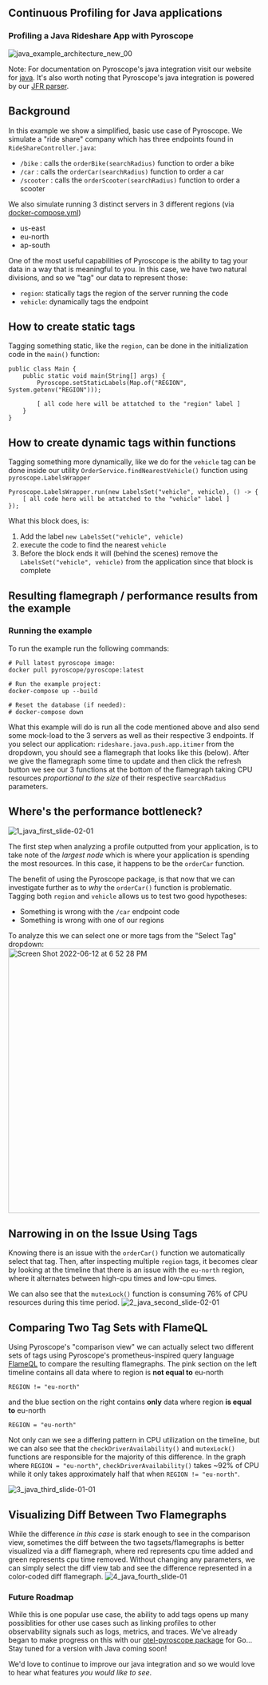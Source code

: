 ## Continuous Profiling for Java applications
### Profiling a Java Rideshare App with Pyroscope
![java_example_architecture_new_00](https://user-images.githubusercontent.com/23323466/173369880-da9210af-9a60-4ace-8326-f21edf882575.gif)

Note: For documentation on Pyroscope's java integration visit our website for [java](https://pyroscope.io/docs/java/). It's also worth noting that Pyroscope's java integration is powered by our [JFR parser](https://github.com/pyroscope-io/jfr-parser).

## Background
In this example we show a simplified, basic use case of Pyroscope. We simulate a "ride share" company which has three endpoints found in `RideShareController.java`:
- `/bike`    : calls the `orderBike(searchRadius)` function to order a bike
- `/car`     : calls the `orderCar(searchRadius)` function to order a car
- `/scooter` : calls the `orderScooter(searchRadius)` function to order a scooter

We also simulate running 3 distinct servers in 3 different regions (via [docker-compose.yml](https://github.com/pyroscope-io/pyroscope/blob/main/examples/java-jfr/rideshare/docker-compose.yml))
- us-east
- eu-north
- ap-south

One of the most useful capabilities of Pyroscope is the ability to tag your data in a way that is meaningful to you. In this case, we have two natural divisions, and so we "tag" our data to represent those:
- `region`: statically tags the region of the server running the code
- `vehicle`: dynamically tags the endpoint


## How to create static tags
Tagging something static, like the `region`, can be done in the initialization code in the `main()` function:
```
public class Main {
    public static void main(String[] args) {
        Pyroscope.setStaticLabels(Map.of("REGION", System.getenv("REGION")));

        [ all code here will be attatched to the "region" label ]
    }
}
```

## How to create dynamic tags within functions
Tagging something more dynamically, like we do for the `vehicle` tag can be done inside our utility `OrderService.findNearestVehicle()` function using `pyroscope.LabelsWrapper`
```
Pyroscope.LabelsWrapper.run(new LabelsSet("vehicle", vehicle), () -> {
    [ all code here will be attatched to the "vehicle" label ]
});
```

What this block does, is:
1. Add the label `new LabelsSet("vehicle", vehicle)`
2. execute the code to find the nearest `vehicle`
3. Before the block ends it will (behind the scenes) remove the `LabelsSet("vehicle", vehicle)` from the application since that block is complete

## Resulting flamegraph / performance results from the example
### Running the example
To run the example run the following commands:
```
# Pull latest pyroscope image:
docker pull pyroscope/pyroscope:latest

# Run the example project:
docker-compose up --build

# Reset the database (if needed):
# docker-compose down
```

What this example will do is run all the code mentioned above and also send some mock-load to the 3 servers as well as their respective 3 endpoints. If you select our application: `rideshare.java.push.app.itimer` from the dropdown, you should see a flamegraph that looks like this (below). After we give the flamegraph some time to update and then click the refresh button we see our 3 functions at the bottom of the flamegraph taking CPU resources _proportional to the size_ of their respective `searchRadius` parameters.

## Where's the performance bottleneck?
![1_java_first_slide-02-01](https://user-images.githubusercontent.com/23323466/173832109-5cf085d7-4164-4112-98ff-95bacf207185.png)

The first step when analyzing a profile outputted from your application, is to take note of the _largest node_ which is where your application is spending the most resources. In this case, it happens to be the `orderCar` function. 

The benefit of using the Pyroscope package, is that now that we can investigate further as to _why_ the `orderCar()` function is problematic. Tagging both `region` and `vehicle` allows us to test two good hypotheses:
- Something is wrong with the `/car` endpoint code
- Something is wrong with one of our regions

To analyze this we can select one or more tags from the "Select Tag" dropdown:
<img width="529" alt="Screen Shot 2022-06-12 at 6 52 28 PM" src="https://user-images.githubusercontent.com/23323466/173279005-d87ba766-12c6-461f-a74e-9333bb3e7403.png">

## Narrowing in on the Issue Using Tags
Knowing there is an issue with the `orderCar()` function we automatically select that tag. Then, after inspecting multiple `region` tags, it becomes clear by looking at the timeline that there is an issue with the `eu-north` region, where it alternates between high-cpu times and low-cpu times.

We can also see that the `mutexLock()` function is consuming 76% of CPU resources during this time period. 
![2_java_second_slide-02-01](https://user-images.githubusercontent.com/23323466/173831827-085b9fe5-0538-4ea4-8da7-777b71359bf9.png)

## Comparing Two Tag Sets with FlameQL
Using Pyroscope's "comparison view" we can actually select two different sets of tags using Pyroscope's prometheus-inspired query language [FlameQL](https://pyroscope.io/docs/flameql/) to compare the resulting flamegraphs. The pink section on the left timeline contains all data where to region is **not equal to** eu-north 
```
REGION != "eu-north"
```
and the blue section on the right contains **only** data where region **is equal to** eu-north 
```
REGION = "eu-north"
```

Not only can we see a differing pattern in CPU utilization on the timeline, but we can also see that the `checkDriverAvailability()` and `mutexLock()` functions are responsible for the majority of this difference.
In the graph where `REGION = "eu-north"`, `checkDriverAvailability()` takes ~92% of CPU while it only takes approximately half that when `REGION != "eu-north"`. 

![3_java_third_slide-01-01](https://user-images.githubusercontent.com/23323466/173831391-769d3f26-4b7a-4c2d-815c-324ecbbf06f5.png)

## Visualizing Diff Between Two Flamegraphs
While the difference _in this case_ is stark enough to see in the comparison view, sometimes the diff between the two tagsets/flamegraphs is better visualized via a diff flamegraph, where red represents cpu time added and green represents cpu time removed. Without changing any parameters, we can simply select the diff view tab and see the difference represented in a color-coded diff flamegraph.
![4_java_fourth_slide-01](https://user-images.githubusercontent.com/23323466/173279888-85c9eead-e3cd-48e6-bf73-204e1074ad2b.jpg)


### Future Roadmap
While this is one popular use case, the ability to add tags opens up many possiblities for other use cases such as linking profiles to other observability signals such as logs, metrics, and traces. 
We've already began to make progress on this with our [otel-pyroscope package](https://github.com/pyroscope-io/otelpyroscope#baseline-diffs) for Go... Stay tuned for a version with Java coming soon! 

We'd love to continue to improve our java integration and so we would love to hear what features _you would like to see_. 
